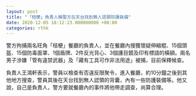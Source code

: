 ```yaml
---
layout: post
title: "「桔梗」負責人稱警方在天台找到無人認領防護裝備"
date: 2020-12-05 18:12:23.000000000 +08:00
categories: rthk
---
```


警方拘捕兩名旺角「桔梗」餐廳的負責人，並在餐廳內搜獲懷疑伸縮棍、15個頭盔、15個防毒面罩、1個盾牌、2件反光背心、3個護目鏡及印有標語的橫額。兩名男子涉嫌「管有違禁武器」及「藏有工具可作非法用途」被捕，目前保釋候查。

負責人王鴻軒表示，警員以檢查有否違反限聚令，進入餐廳，約10分鐘之後到其他地方搜查，警員其後在天台找到無人認領的背囊，內有一些防護裝備等。他又說，自己是負責人，警方要就餐廳內的事件將他帶走調查，尚算合理。
